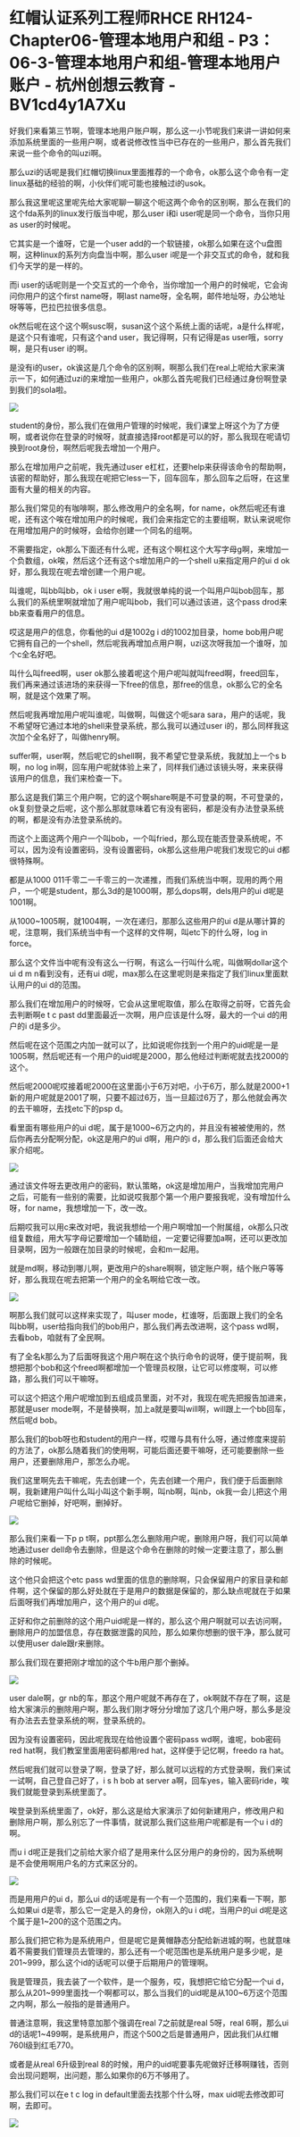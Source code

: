 # 红帽认证系列工程师RHCE RH124-Chapter06-管理本地用户和组 - P3：06-3-管理本地用户和组-管理本地用户账户 - 杭州创想云教育 - BV1cd4y1A7Xu

好我们来看第三节啊，管理本地用户账户啊，那么这一小节呢我们来讲一讲如何来添加系统里面的一些用户啊，或者说修改性当中已存在的一些用户，那么首先我们来说一些个命令的叫uzi啊。

那么uzi的话呢是我们红帽切换linux里面推荐的一个命令，ok那么这个命令有一定linux基础的经验的啊，小伙伴们呢可能也接触过i的usok。

那么我这里呢这里呢先给大家呢聊一聊这个呃这两个命令的区别啊，那么在我们的这个fda系列的linux发行版当中呢，那么user i和i user呢是同一个命令，当你只用as user的时候呢。

它其实是一个谁呀，它是一个user add的一个软链接，ok那么如果在这个u盘图啊，这种linux的系列方向盘当中啊，那么user i呢是一个非交互式的命令，就和我们今天学的是一样的。

而i user的话呢则是一个交互式的一个命令，当你增加一个用户的时候呢，它会询问你用户的这个first name呀，啊last name呀，全名啊，邮件地址呀，办公地址呀等等，巴拉巴拉很多信息。

ok然后呢在这个这个啊susc啊，susan这个这个系统上面的话呢，a是什么样呢，是这个只有谁呢，只有这个and user，我记得啊，只有记得是as user哦，sorry啊，是只有user i的啊。

是没有i的user，ok诶这是几个命令的区别啊，啊那么我们在real上呢给大家来演示一下，如何通过uzi的来增加一些用户，ok那么首先呢我们已经通过身份啊登录到我们的sola啦。



![](img/73312df5d8fcd0b22f5d37d9df15808a_1.png)

student的身份，那么我们在做用户管理的时候呢，我们课堂上呀这个为了方便啊，或者说你在登录的时候呀，就直接选择root都是可以的好，那么我现在呢请切换到root身份，啊然后呢我去增加一个用户。

那么在增加用户之前呢，我先通过user e杠杠，还要help来获得该命令的帮助啊，该密的帮助好，那么我现在呢把它less一下，回车回车，那么回车之后呀，在这里面有大量的相关的内容。

那么我们常见的有咖啡啊，那么修改用户的全名啊，for name，ok然后呢还有谁呢，还有这个唉在增加用户的时候呢，我们会来指定它的主要组啊，默认来说呢你在用增加用户的时候呀，会给你创建一个同名的组啊。

不需要指定，ok那么下面还有什么呢，还有这个啊杠这个大写字母g啊，来增加一个负数组，ok唉，然后这个还有这个s增加用户的一个shell u来指定用户的ui d ok好，那么我现在呢去增创建一个用户呢。

叫谁呢，叫bb叫bb，ok i user e啊，我就很单纯的说一个叫用户叫bob回车，那么我们的系统里啊就增加了用户呢叫bob，我们可以通过该进，这个pass drod来bb来查看用户的信息。

哎这是用户的信息，你看他的ui d是1002g i d的1002加目录，home bob用户呢它拥有自己的一个shell，然后呢我再增加点用户啊，uzi这次呀我加一个谁呀，加个c全名好吧。

叫什么叫freed啊，user ok那么接着呢这个用户呢叫就叫freed啊，freed回车，我们再来通过该进场的来获得一下free的信息，那free的信息，ok那么它的全名啊，就是这个效果了啊。

然后呢我再增加用户呢叫谁呢，叫做啊，叫做这个呃sara sara，用户的话呢，我不希望呀它通过本地的shell来登录系统，那么我可以通过user i的，那么同样我这次加个全名好了，叫做henry啊。

suffer啊，user啊，然后呢它的shell啊，我不希望它登录系统，我就加上一个s b啊，no log in啊，回车用户呢就体验上来了，同样我们通过该镜头呀，来来获得该用户的信息，我们来检查一下。

那么这是我们第三个用户啊，它的这个啊share啊是不可登录的啊，不可登录的，ok复刻登录之后呢，这个那么那就意味着它有没有密码，都是没有办法登录系统的啊，都是没有办法登录系统的。

而这个上面这两个用户一个叫bob，一个叫fried，那么现在能否登录系统呢，不可以，因为没有设置密码，没有设置密码，ok那么这些用户呢我们发现它的ui d都很特殊啊。

都是从1000 011千零二一千零三的一次递推，而我们系统当中啊，现用的两个用户，一个呢是student，那么3d的是1000啊，那么dops啊，dels用户的ui d呢是1001啊。

从1000~1005啊，就1004啊，一次在递归，那那么这些用户的ui d是从哪计算的呢，注意啊，我们系统当中有一个这样的文件啊，叫etc下的什么呀，log in force。

那么这个文件当中呢有没有这么一行啊，有这么一行叫什么呢，叫做啊dollar这个ui d m n看到没有，还有ui d呢，max那么在这里呢则是来指定了我们linux里面默认用户的ui d的范围。

那么我们在增加用户的时候呀，它会从这里呢取值，那么在取得之前呀，它首先会去判断啊e t c past dd里面最近一次啊，用户应该是什么呀，最大的一个ui d的用户的i d是多少。

然后呢在这个范围之内加一就可以了，比如说呢你找到一个用户的uid呢是一是1005啊，然后呢还有一个用户的uid呢是2000，那么他经过判断呢就去找2000的这个。

然后呢2000呢哎接着呢2000在这里面小于6万对吧，小于6万，那么就是2000+1新的用户呢就是2001了啊，只要不超过6万，当一旦超过6万了，那么他就会再次的去干嘛呀，去找etc下的psp d。

看里面有哪些用户的ui d呢，属于是1000~6万之内的，并且没有被被使用的，然后你再去分配啊分配，ok这是用户的ui d啊，用户的i d，那么我们后面还会给大家介绍呢。



![](img/73312df5d8fcd0b22f5d37d9df15808a_3.png)

通过该文件呀去更改用户的密码，默认策略，ok这是增加用户，当我增加完用户之后，可能有一些别的需要，比如说哎我那个第一个用户要报我呢，没有增加什么呀，for name，我想增加一下，改一改。

后期哎我可以用c来改对吧，我说我想给一个用户啊增加一个附属组，ok那么只改组复数组，用大写字母记要增加一个辅助组，一定要记得要加a啊，还可以更改加目录啊，因为一般跟在加目录的时候呢，会和m一起用。

就是md啊，移动到哪儿啊，更改用户的share啊啊，锁定账户啊，结个账户等等好，那么我现在呢去把第一个用户的全名啊给它改一改。



![](img/73312df5d8fcd0b22f5d37d9df15808a_5.png)

啊那么我们就可以这样来实现了，叫user mode，杠谁呀，后面跟上我们的全名叫bb啊，user给指向我们的bob用户，那么我们再去改进啊，这个pass wd啊，去看bob，咱就有了全民啊。

有了全名k那么为了后面呀我这个用户啊在这个执行命令的说呀，便于提前啊，我想把那个bob和这个freed啊都增加一个管理员权限，让它可以修度啊，可以修路，那么我们可以干嘛呀。

可以这个把这个用户呢增加到五组成员里面，对不对，我现在呢先把报告加进来，那就是user mode啊，不是替换啊，加上a就是要叫will啊，will跟上一个bb回车，然后呢d bob。

那么我们的bob呀也和student的用户一样，哎赠与具有什么呀，通过修度来提前的方法了，ok那么随着我们的使用啊，可能后面还要干嘛呀，还可能要删除一些用户，还要删除用户，那怎么办呢。

我们这里啊先去干嘛呢，先去创建一个，先去创建一个用户，我们便于后面删除啊，我新建用户叫什么叫小叫这个新手啊，叫nb啊，叫nb，ok我一会儿把这个用户呢给它删掉，好吧啊，删掉好。



![](img/73312df5d8fcd0b22f5d37d9df15808a_7.png)

那么我们来看一下p p t啊，ppt那么怎么删除用户呢，删除用户呀，我们可以简单地通过user dell命令去删除，但是这个命令在删除的时候一定要注意了，那么删除的时候呢。

这个他只会把这个etc pass wd里面的信息的删除啊，只会保留用户的家目录和邮件啊，这个保留的那么好处就在于是用户的数据是保留的，那么缺点呢就在于如果后面呀我们再增加用户，这个用户的ui d呢。

正好和你之前删除的这个用户uid呢是一样的，那么这个用户啊就可以去访问啊，删除用户的加盟信息，存在数据泄露的风险，那么如果你想删的很干净，那么就可以使用user dale跟r来删除。

那么我们现在要把刚才增加的这个牛b用户那个删掉。

![](img/73312df5d8fcd0b22f5d37d9df15808a_9.png)

user dale啊，gr nb的车，那这个用户呢就不再存在了，ok啊就不存在了啊，这是给大家演示的删除用户啊，那么我们刚才呀分分增加了这几个用户呀，那么多是没有办法去去登录系统的啊，登录系统的。

因为没有设置密码，因此呢我现在给他设置个密码pass wd啊，谁呢，bob密码red hat啊，我们教室里面用密码都用red hat，这样便于记忆啊，freedo ra hat。

然后呢我们就可以登录了啊，登录了好，那么就可以远程的方式登录啊，我们来试一试啊，自己登自己好了，i s h bob at server a啊，回车yes，输入密码ride，唉我们就能登录到系统里面了。

唉登录到系统里面了，ok好，那么这是给大家演示了如何新建用户，修改用户和删除用户啊，那么别忘了一件事情，就说那么我们这些用户呢都是有一个u i d的啊。

而u i d呢正是我们之前给大家介绍了是用来什么区分用户的身份的，因为系统啊是不会使用啊用户名的方式来区分的。



![](img/73312df5d8fcd0b22f5d37d9df15808a_11.png)

而是用用户的ui d，那么ui d的话呢是有一个有一个范围的，我们来看一下啊，那么如果ui d是零，那么它一定是入的身份，ok刚入的u i d呢，当用户的ui d呢是这个属于是1~200的这个范围之内。

那么我们把它称为是系统用户，但是呢它是黄帽静态分配给新进城的啊，也就意味着不需要我们管理员去管理的，那么还有一个呢范围也是系统用户是多少呢，是201~999，那么这个id的话呢可以便于后期用户的管理啊。

我是管理员，我去装了一个软件，是一个服务，哎，我想把它给它分配一个ui d，那么从201~999里面找一个啊都可以，那么当我们的uid呢是从100~6万这个范围之内啊，那么一般指的是普通用户。

普通注意啊，我这里特意加那个强调在real 7之前就是real 5呀，real 6啊，那么ui d的话呢1~499啊，是系统用户，而这个500之后是普通用户，因此我们从红帽760l级到红毛770。

或者是从real 6升级到real 8的时候，用户的uid呢要事先呢做好迁移啊赚钱，否则会出现问题啊，出问题，那么如果你的6万不够用了。

那么我们可以在e t c log in default里面去找那个什么呀，max uid呢去修改即可啊，去即可。



![](img/73312df5d8fcd0b22f5d37d9df15808a_13.png)